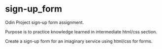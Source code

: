 # sign-up_form

Odin Project sign-up form assignment.

Purpose is to practice knowledge learned in intermediate html/css section.

Create a sign-up form for an imaginary service using html/css for forms.